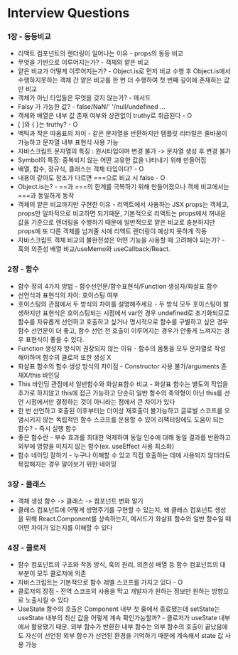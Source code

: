 # Interview Questions

### 1장 - 동등비교

- 리액트 컴포넌트의 렌더링이 일어나는 이유 - props의 동등 비교
- 무엇을 기반으로 이루어지는가? - 객체의 얕은 비교
- 얕은 비교가 어떻게 이루어지는가? - Object.is로 먼저 비교 수행 후 Object.is에서 수행하지못하는 객체 간 얕은 비교를 한 번 더 수행하여 첫 번째 깊이에 존재하는 값만 비교
- 객체가 아닌 타입들은 무엇을 갖지 않는가? - 메서드
- Falsy 가 가능한 값? - false/NaN/' '/null/undefined ...
- 객체와 배열은 내부 값 존재 여부와 상관없이 truthy로 취급된다 - O
- [ ]와 { }는 truthy? - O
- 백틱과 작은 따옴표의 차이 - 같은 문자열을 반환하지만 템플릿 리터럴은 줄바꿈이 가능하고 문자열 내부 표현식 사용 가능
- 자바스크립트 문자열의 특징 : 원시타입이며 변경 불가 -> 문자열 생성 후 변경 불가
- Symbol의 특징: 중복되지 않는 어떤 고유한 값을 나타내기 위해 만들어짐
- 배열, 함수, 정규식, 클래스는 객체 타입이다? - O
- 내용이 같아도 참조가 다르면 ===으로 비교 시 false - O
- Object.is는? - ==과 ===의 한계를 극복하기 위해 만들어졌으나 객체 비교에서는 ===과 동일하게 동작
- 객체의 얕은 비교까지만 구현한 이유 - 리액트에서 사용하는 JSX props는 객체고, props만 일차적으로 비교하면 되기때문, 기본적으로 리액트는 props에서 꺼내온 값을 기준으로 렌더링을 수행하기 때문에 일반적으로 얕은 비교로 충분하지만 props에 또 다른 객체를 넘겨줄 시에 리액트 렌더링이 예상치 못하게 작동
- 자바스크립트 객체 비교의 불완전성은 어떤 기능을 사용할 때 고려해야 되는가? - 훅의 의존성 배열 비교/useMemo와 useCallback/React.

### 2장 - 함수

- 함수 정의 4가지 방법 - 함수선언문/함수표현식/Function 생성자/화살표 함수
- 선언식과 표현식의 차이: 호이스팅 여부
- 호이스팅의 관점에서 두 방식의 차이를 설명해주세요 - 두 방식 모두 호이스팅이 발생하지만 표현식은 호이스팅되는 시점에서 var인 경우 undefined로 초기화되므로 함수를 자유롭게 선언하고 호출하고 싶거나 명시적으로 함수를 구별하고 싶은 경우 함수 선언문이 더 좋고, 함수 선언 전 호출이 이루어지는 경우가 안좋게 느껴지는 경우 표현식이 좋을 수 있다.
- Function 생성자 방식이 권장되지 않는 이유 - 함수의 몸통을 모두 문자열로 작성해야하며 함수의 클로저 또한 생성 X
- 화살표 함수의 함수 생성 방식의 차이점 - Constructor 사용 불가/arguments 존재X/this 바인딩
- This 바인딩 관점에서 일반함수와 화살표함수 비교 - 화살표 함수는 별도의 작업을 추가로 하지않고 this에 접근 가능하고 단순히 일반 함수의 축약형이 아닌 this를 선언 시점에서만 결정하는 것이 아니라는 점에서 큰 차이가 있다
- 한 번 선언하고 호출된 이후부터는 더이상 재호출이 불가능하고 글로벌 스코프를 오염시키지 않는 독립적인 함수 스코프를 운용할 수 있어 리팩터링에도 도움이 되는 함수? - 즉시 실행 함수
- 좋은 함수란 - 부수 효과를 최대한 억제하여 동일 인수에 대해 동일 결과를 반환하고 외부에 영향을 미치지 않는 함수(ex. useEffect 사용 최소화)
- 함수 네이밍 잘하기 - 누구나 이해할 수 있고 직접 호출하는 데에 사용되지 않더라도 복잡해지는 경우 알아보기 위한 네이밍

### 3장 - 클래스

- 객체 생성 함수 -> 클래스 -> 컴포넌트 변화 알기
- 클래스 컴포넌트에 어떻게 생명주기를 구현할 수 있는지, 왜 클래스 컴포넌트 생성을 위해 React.Component를 상속하는지, 메서드가 화살표 함수와 일반 함수일 때 어떤 차이가 있는지를 이해할 수 있다

### 4장 - 클로저

- 함수 컴포넌트의 구조와 작동 방식, 훅의 원리, 의존성 배열 등 함수 컴포넌트의 대부분이 모두 클로저에 의존
- 자바스크립트는 기본적으로 함수 레벨 스코프를 가지고 있다 - O
- 클로저의 장점 - 전역 스코프의 사용을 막고 개발자가 원하는 정보만 원하는 방향으로 노출시킬 수 있다
- UseState 함수의 호출은 Component 내부 첫 줄에서 종료됐는데 setState는 useState 내부의 최신 값을 어떻게 계속 확인가능할까? - 클로저가 useState 내부에서 활용됐기 때문. 외부 함수가 반환한 내부 함수는 외부 함수의 호출이 끝났음에도 자신이 선언된 외부 함수가 선언된 환경을 기억하기 때문에 계속해서 state 값 사용 가능
